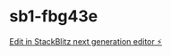 # sb1-fbg43e

[Edit in StackBlitz next generation editor ⚡️](https://stackblitz.com/~/github.com/nirodrn/sb1-fbg43e)